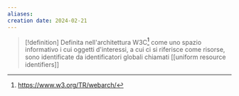 ```yaml
---
aliases: 
creation date: 2024-02-21
---
```


> [!definition]
> Definita nell'architettura W3C[^1] come uno spazio informativo i cui oggetti d'interessi, a cui ci si riferisce come risorse, sono identificate da identificatori globali chiamati [[uniform resource identifiers]]
>


[^1]:  https://www.w3.org/TR/webarch/ 